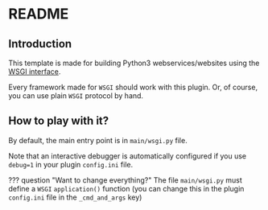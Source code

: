 # README

## Introduction

This template is made for building Python3 webservices/websites using
the [WSGI interface](https://en.wikipedia.org/wiki/Web_Server_Gateway_Interface).

Every framework made for `WSGI` should work with this plugin. Or, of course,
you can use plain `WSGI` protocol by hand.

## How to play with it?

By default, the main entry point is in `main/wsgi.py` file.

Note that an interactive debugger is automatically configured if you use `debug=1`
in your plugin `config.ini` file.

??? question "Want to change everything?"
    The file `main/wsgi.py` must define a `WSGI` `application()` function (you can change this in the plugin `config.ini` file in the `_cmd_and_args` key)
